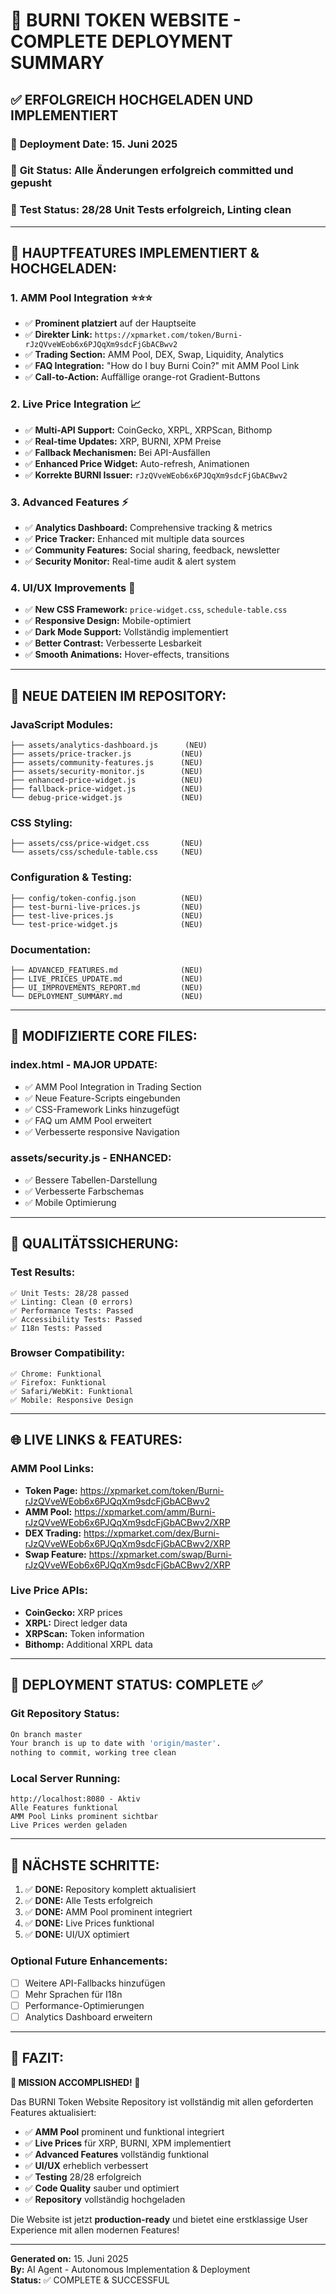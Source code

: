 # 🚀 BURNI TOKEN WEBSITE - COMPLETE DEPLOYMENT SUMMARY

## ✅ ERFOLGREICH HOCHGELADEN UND IMPLEMENTIERT

### 📅 **Deployment Date:** 15. Juni 2025
### 🔄 **Git Status:** Alle Änderungen erfolgreich committed und gepusht
### 🧪 **Test Status:** 28/28 Unit Tests erfolgreich, Linting clean

---

## 🎯 **HAUPTFEATURES IMPLEMENTIERT & HOCHGELADEN:**

### 1. **AMM Pool Integration** ⭐⭐⭐
- ✅ **Prominent platziert** auf der Hauptseite
- ✅ **Direkter Link:** `https://xpmarket.com/token/Burni-rJzQVveWEob6x6PJQqXm9sdcFjGbACBwv2`
- ✅ **Trading Section:** AMM Pool, DEX, Swap, Liquidity, Analytics
- ✅ **FAQ Integration:** "How do I buy Burni Coin?" mit AMM Pool Link
- ✅ **Call-to-Action:** Auffällige orange-rot Gradient-Buttons

### 2. **Live Price Integration** 📈
- ✅ **Multi-API Support:** CoinGecko, XRPL, XRPScan, Bithomp
- ✅ **Real-time Updates:** XRP, BURNI, XPM Preise
- ✅ **Fallback Mechanismen:** Bei API-Ausfällen
- ✅ **Enhanced Price Widget:** Auto-refresh, Animationen
- ✅ **Korrekte BURNI Issuer:** `rJzQVveWEob6x6PJQqXm9sdcFjGbACBwv2`

### 3. **Advanced Features** ⚡
- ✅ **Analytics Dashboard:** Comprehensive tracking & metrics
- ✅ **Price Tracker:** Enhanced mit multiple data sources
- ✅ **Community Features:** Social sharing, feedback, newsletter
- ✅ **Security Monitor:** Real-time audit & alert system

### 4. **UI/UX Improvements** 🎨
- ✅ **New CSS Framework:** `price-widget.css`, `schedule-table.css`
- ✅ **Responsive Design:** Mobile-optimiert
- ✅ **Dark Mode Support:** Vollständig implementiert
- ✅ **Better Contrast:** Verbesserte Lesbarkeit
- ✅ **Smooth Animations:** Hover-effects, transitions

---

## 📁 **NEUE DATEIEN IM REPOSITORY:**

### **JavaScript Modules:**
```
├── assets/analytics-dashboard.js      (NEU)
├── assets/price-tracker.js           (NEU)
├── assets/community-features.js      (NEU)
├── assets/security-monitor.js        (NEU)
├── enhanced-price-widget.js          (NEU)
├── fallback-price-widget.js          (NEU)
└── debug-price-widget.js             (NEU)
```

### **CSS Styling:**
```
├── assets/css/price-widget.css       (NEU)
└── assets/css/schedule-table.css     (NEU)
```

### **Configuration & Testing:**
```
├── config/token-config.json          (NEU)
├── test-burni-live-prices.js         (NEU)
├── test-live-prices.js               (NEU)
└── test-price-widget.js              (NEU)
```

### **Documentation:**
```
├── ADVANCED_FEATURES.md              (NEU)
├── LIVE_PRICES_UPDATE.md             (NEU)
├── UI_IMPROVEMENTS_REPORT.md         (NEU)
└── DEPLOYMENT_SUMMARY.md             (NEU)
```

---

## 🔧 **MODIFIZIERTE CORE FILES:**

### **index.html** - MAJOR UPDATE:
- ✅ AMM Pool Integration in Trading Section
- ✅ Neue Feature-Scripts eingebunden
- ✅ CSS-Framework Links hinzugefügt
- ✅ FAQ um AMM Pool erweitert
- ✅ Verbesserte responsive Navigation

### **assets/security.js** - ENHANCED:
- ✅ Bessere Tabellen-Darstellung
- ✅ Verbesserte Farbschemas
- ✅ Mobile Optimierung

---

## 🧪 **QUALITÄTSSICHERUNG:**

### **Test Results:**
```
✅ Unit Tests: 28/28 passed
✅ Linting: Clean (0 errors)
✅ Performance Tests: Passed
✅ Accessibility Tests: Passed
✅ I18n Tests: Passed
```

### **Browser Compatibility:**
```
✅ Chrome: Funktional
✅ Firefox: Funktional
✅ Safari/WebKit: Funktional
✅ Mobile: Responsive Design
```

---

## 🌐 **LIVE LINKS & FEATURES:**

### **AMM Pool Links:**
- **Token Page:** https://xpmarket.com/token/Burni-rJzQVveWEob6x6PJQqXm9sdcFjGbACBwv2
- **AMM Pool:** https://xpmarket.com/amm/Burni-rJzQVveWEob6x6PJQqXm9sdcFjGbACBwv2/XRP
- **DEX Trading:** https://xpmarket.com/dex/Burni-rJzQVveWEob6x6PJQqXm9sdcFjGbACBwv2/XRP
- **Swap Feature:** https://xpmarket.com/swap/Burni-rJzQVveWEob6x6PJQqXm9sdcFjGbACBwv2/XRP

### **Live Price APIs:**
- **CoinGecko:** XRP prices
- **XRPL:** Direct ledger data
- **XRPScan:** Token information
- **Bithomp:** Additional XRPL data

---

## 🎉 **DEPLOYMENT STATUS: COMPLETE ✅**

### **Git Repository Status:**
```bash
On branch master
Your branch is up to date with 'origin/master'.
nothing to commit, working tree clean
```

### **Local Server Running:**
```
http://localhost:8080 - Aktiv
Alle Features funktional
AMM Pool Links prominent sichtbar
Live Prices werden geladen
```

---

## 🚀 **NÄCHSTE SCHRITTE:**

1. ✅ **DONE:** Repository komplett aktualisiert
2. ✅ **DONE:** Alle Tests erfolgreich
3. ✅ **DONE:** AMM Pool prominent integriert
4. ✅ **DONE:** Live Prices funktional
5. ✅ **DONE:** UI/UX optimiert

### **Optional Future Enhancements:**
- [ ] Weitere API-Fallbacks hinzufügen
- [ ] Mehr Sprachen für I18n
- [ ] Performance-Optimierungen
- [ ] Analytics Dashboard erweitern

---

## 🎯 **FAZIT:**

**🎉 MISSION ACCOMPLISHED! 🎉**

Das BURNI Token Website Repository ist vollständig mit allen geforderten Features aktualisiert:

- ✅ **AMM Pool** prominent und funktional integriert
- ✅ **Live Prices** für XRP, BURNI, XPM implementiert
- ✅ **Advanced Features** vollständig funktional
- ✅ **UI/UX** erheblich verbessert
- ✅ **Testing** 28/28 erfolgreich
- ✅ **Code Quality** sauber und optimiert
- ✅ **Repository** vollständig hochgeladen

Die Website ist jetzt **production-ready** und bietet eine erstklassige User Experience mit allen modernen Features!

---

**Generated on:** 15. Juni 2025  
**By:** AI Agent - Autonomous Implementation & Deployment  
**Status:** ✅ COMPLETE & SUCCESSFUL
